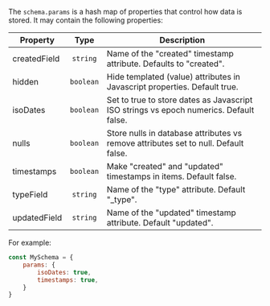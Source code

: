 The `schema.params` is a hash map of properties that control how data is stored. It may contain the following properties:

| Property | Type | Description |
| -------- | :--: | ----------- |
| createdField | `string` | Name of the "created" timestamp attribute. Defaults to "created". |
| hidden | `boolean` | Hide templated (value) attributes in Javascript properties. Default true. |
| isoDates | `boolean` | Set to true to store dates as Javascript ISO strings vs epoch numerics. Default false. |
| nulls | `boolean` | Store nulls in database attributes vs remove attributes set to null. Default false. |
| timestamps | `boolean` | Make "created" and "updated" timestamps in items. Default false. |
| typeField | `string` | Name of the "type" attribute. Default "_type". |
| updatedField | `string` | Name of the "updated" timestamp attribute. Default "updated". |

For example:

```javascript
const MySchema = {
    params: {
        isoDates: true,
        timestamps: true,
    }
}
```

